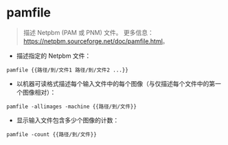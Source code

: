 # pamfile

> 描述 Netpbm (PAM 或 PNM) 文件。
> 更多信息：<https://netpbm.sourceforge.net/doc/pamfile.html>。

- 描述指定的 Netpbm 文件：

`pamfile {{路径/到/文件1 路径/到/文件2 ...}}`

- 以机器可读格式描述每个输入文件中的每个图像（与仅描述每个文件中的第一个图像相对）：

`pamfile -allimages -machine {{路径/到/文件}}`

- 显示输入文件包含多少个图像的计数：

`pamfile -count {{路径/到/文件}}`